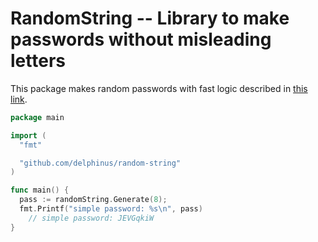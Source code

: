 # RandomString -- Library to make passwords without misleading letters

This package makes random passwords with fast logic described in [this link][].

[this link]: http://stackoverflow.com/questions/22892120/how-to-generate-a-random-string-of-a-fixed-length-in-golang

```go
package main

import (
  "fmt"

  "github.com/delphinus/random-string"
)

func main() {
  pass := randomString.Generate(8);
  fmt.Printf("simple password: %s\n", pass)
	// simple password: JEVGqkiW
}
```
